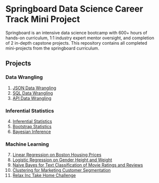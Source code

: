 # Springboard Data Science Career Track Mini Project
Springboard is an intensive data science bootcamp with 600+ hours of hands-on curriculum, 1:1 industry expert mentor oversight, and completion of 2 in-depth capstone projects.
This repository contains all completed mini-projects from the springboard curriculum.

## Projects
### Data Wrangling
01. [JSON Data Wrangling](https://github.com/csyelise/Data-Science-Career-Track-Mini-Project/tree/master/01.%20JSON%20Data%20Wrangling)
02. [SQL Data Wrangling](https://github.com/csyelise/Data-Science-Career-Track-Mini-Project/tree/master/02.%20SQL_Practice)
03. [API Data Wrangling](https://github.com/csyelise/Data-Science-Career-Track-Mini-Project/tree/master/03.%20API_Data_Wrangling)

### Inferential Statistics
04. [Inferential Statistics](https://github.com/csyelise/Data-Science-Career-Track-Mini-Project/tree/master/04.%20Inferential%20Statistics)
05. [Bootstrap Statistics](https://github.com/csyelise/Data-Science-Career-Track-Mini-Project/tree/master/05.%20Bootstrap%20Statistics)
06. [Bayesian Inference](https://github.com/csyelise/Data-Science-Career-Track-Mini-Project/tree/master/06.%20Bayesian%20Inference
)
### Machine Learning
07. [Linear Regression on Boston Housing Prices](https://github.com/csyelise/Data-Science-Career-Track-Mini-Project/tree/master/07.Linear%20Regression%20on%20Boston%20Housing%20Prices)
08. [Logistic Regression on Gender Height and Weight](https://github.com/csyelise/Data-Science-Career-Track-Mini-Project/tree/master/08.Logistic%20Regression%20on%20Gender%20Height%20and%20Weight9. )
09. [Naive Bayes for Text Classification of Movie Ratings and Reviews](https://github.com/csyelise/Data-Science-Career-Track-Mini-Project/tree/master/09.Naive%20Bayes%20for%20Text%20Classification%20of%20Movie%20Ratings%20and%20Reviews10.) 
10. [Clustering for Marketing Customer Segmentation](https://github.com/csyelise/Data-Science-Career-Track-Mini-Project/tree/master/10.Clustering%20for%20Marketing%20Customer%20Segmentation)
11. [Relax Inc Take Home Challenge](https://github.com/csyelise/Data-Science-Career-Track-Mini-Project/tree/master/11.Relax%20Inc%20Take%20Home%20Challenge)

